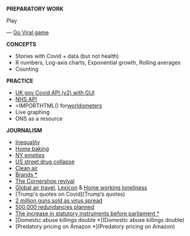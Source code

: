 **PREPARATORY WORK**

Play

— [Go Viral game](https://www.goviralgame.com/en)


**CONCEPTS**

- Stories with Covid + data (but not health)
- R numbers, Log-axis charts, Exponential growth, Rolling averages
- Counting


**PRACTICE**

- [UK gov Covid API (v2) with GUI](https://coronavirus.data.gov.uk/details/download)
- [NHS API](https://developer.api.nhs.uk/coronavirus/api)
- =IMPORTHTML() for[worldometers](https://www.worldometers.info/coronavirus/)
- Live graphing
- ONS as a resource


**JOURNALISM**

- [Inequality](https://www.nytimes.com/interactive/2020/06/11/multimedia/coronavirus-new-york-inequality.html)
- [Home baking](https://www.economist.com/graphic-detail/2020/04/08/home-baking-is-on-the-rise-thanks-to-coronavirus-lockdowns)
- [NY empties](https://www.thecity.nyc/government/2020/4/12/21247125/garbage-pickups-tell-a-tale-of-two-cities-with-part-of-manhattan-shrinking)
- [US street drug collapse](https://www.startribune.com/coronavirus-chokes-the-drug-trade-from-wuhan-through-mexico-and-onto-u-s-streets/570145182/)
- [Clean air](https://www.theguardian.com/environment/2020/apr/11/positively-alpine-disbelief-air-pollution-falls-lockdown-coronavirus)
- [Brands *](https://www.lewiscotter.com/brands)
- [The Cornershop revival](https://www.newstatesman.com/politics/2020/09/covid-coronavirus-revive-local-shopping-high-streets-corner-shops-customers)
- [Global air travel](https://www.theguardian.com/world/ng-interactive/2020/apr/03/how-is-the-coronavirus-affecting-global-air-traffic), [Lexicon](Lexicon) & [Home working loneliness](https://www.theguardian.com/money/2020/jul/14/end-of-the-office-the-quiet-grinding-loneliness-of-working-from-home)
- [Trump's quotes on Covid](Trump’s quotes)
- [2 million guns sold as virus spread](https://www.nytimes.com/interactive/2020/04/01/business/coronavirus-gun-sales.html)
- [500,000 redundancies planned](https://www.bbc.co.uk/news/business-54392177)
- [The increase in statutory instruments before parliament *](https://www.hansardsociety.org.uk/publications/data/coronavirus-statutory-instruments-dashboard)
- [Domestic abuse killings double *](Domestic abuse killings double)
- [Predatory pricing on Amazon *](Predatory pricing on Amazon)

